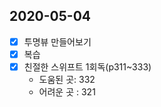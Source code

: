 ## 2020-05-04


- [x] 투명뷰 만들어보기 
- [x] 복습
- [x] 친절한 스위프트 1회독(p311~333)
  - 도움된 곳: 332
  - 어려운 곳 : 321

